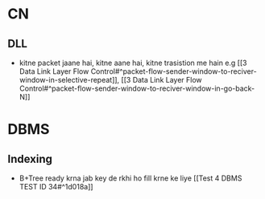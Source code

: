 # CN
## DLL
- kitne packet jaane hai, kitne aane hai, kitne trasistion me hain e.g [[3 Data Link Layer Flow Control#^packet-flow-sender-window-to-reciver-window-in-selective-repeat]], [[3 Data Link Layer Flow Control#^packet-flow-sender-window-to-reciver-window-in-go-back-N]]

# DBMS
## Indexing
- B+Tree ready krna jab key de rkhi ho fill krne ke liye [[Test 4 DBMS TEST ID 34#^1d018a]]



